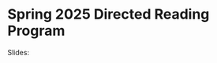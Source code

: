 # Spring 2025 Directed Reading Program
Slides:
<object data="assets/drp25.pdf" width="1000" height="1000" type='application/pdf'></object>